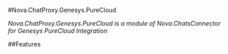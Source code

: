 #Nova.ChatProxy.Genesys.PureCloud

*Nova.ChatProxy.Genesys.PureCloud is a module of Nova.ChatsConnector for Genesys PureCloud Integration*

##Features